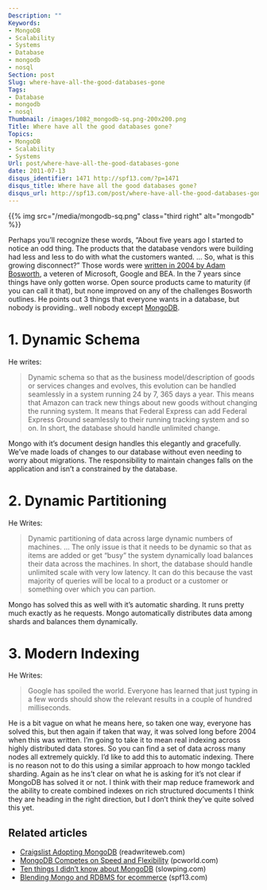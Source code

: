 ```yaml
---
Description: ""
Keywords:
- MongoDB
- Scalability
- Systems
- Database
- mongodb
- nosql
Section: post
Slug: where-have-all-the-good-databases-gone
Tags:
- Database
- mongodb
- nosql
Thumbnail: /images/1082_mongodb-sq.png-200x200.png
Title: Where have all the good databases gone?
Topics:
- MongoDB
- Scalability
- Systems
Url: post/where-have-all-the-good-databases-gone
date: 2011-07-13
disqus_identifier: 1471 http://spf13.com/?p=1471
disqus_title: Where have all the good databases gone?
disqus_url: http://spf13.com/post/where-have-all-the-good-databases-gone/
---
```


{{% img src="/media/mongodb-sq.png" class="third right" alt="mongodb" %}}

Perhaps you’ll recognize these words, “About five years ago I started to
notice an odd thing. The products that the database vendors were
building had less and less to do with what the customers wanted. … So,
what is this growing disconnect?” Those words were [written in 2004 by
Adam
Bosworth](http://adambosworth.wordpress.com/2004/12/29/where-have-all-the-good-databases-gone/),
a veteren of Microsoft, Google and BEA. In the 7 years since things have
only gotten worse. Open source products came to maturity (if you can
call it that), but none improved on any of the challenges Bosworth
outlines. He points out 3 things that everyone wants in a database, but
nobody is providing.. well nobody except
[MongoDB](http://www.mongodb.org/ "MongoDB").

# 1. Dynamic Schema

He writes:

> Dynamic schema so that as the business model/description of goods or
> services changes and evolves, this evolution can be handled seamlessly
> in a system running 24 by 7, 365 days a year. This means that Amazon
> can track new things about new goods without changing the running
> system. It means that Federal Express can add Federal Express Ground
> seamlessly to their running tracking system and so on. In short, the
> database should handle unlimited change.

Mongo with it’s document design handles this elegantly and gracefully.
We’ve made loads of changes to our database without even needing to
worry about migrations. The responsibility to maintain changes falls on
the application and isn’t a constrained by the database.

# 2. Dynamic Partitioning

He Writes:

> Dynamic partitioning of data across large dynamic numbers of machines.
> … The only issue is that it needs to be dynamic so that as items are
> added or get “busy” the system dynamically load balances their data
> across the machines. In short, the database should handle unlimited
> scale with very low latency. It can do this because the vast majority
> of queries will be local to a product or a customer or something over
> which you can partion.

Mongo has solved this as well with it’s automatic sharding. It runs
pretty much exactly as he requests. Mongo automatically distributes data
among shards and balances them dynamically.

# 3. Modern Indexing

He Writes:

> Google has spoiled the world. Everyone has learned that just typing in
> a few words should show the relevant results in a couple of hundred
> milliseconds.

He is a bit vague on what he means here, so taken one way, everyone has
solved this, but then again if taken that way, it was solved long before
2004 when this was written. I’m going to take it to mean real indexing
across highly distributed data stores. So you can find a set of data
across many nodes all extremely quickly. I’d like to add this to
automatic indexing. There is no reason not to do this using a similar
approach to how mongo tackled sharding. Again as he ins’t clear on what
he is asking for it’s not clear if MongoDB has solved it or not. I think
with their map reduce framework and the ability to create combined
indexes on rich structured documents I think they are heading in the
right direction, but I don’t think they’ve quite solved this yet.

## Related articles

-   [Craigslist Adopting
    MongoDB](http://www.readwriteweb.com/cloud/2011/05/craigslist-adopting-mongodb.php)
    (readwriteweb.com)
-   [MongoDB Competes on Speed and
    Flexibility](http://www.pcworld.com/article/229844/mongodb_competes_on_speed_and_flexibility.html)
    (pcworld.com)
-   [Ten things I didn’t know about
    MongoDB](http://slowping.com/2011/ten-things-i-didnt-know-about-mongodb/)
    (slowping.com)
-   [Blending Mongo and RDBMS for
    ecommerce](http://spf13.com/post/blending-mongo-and-rdbms-for-ecommerce)
    (spf13.com)

